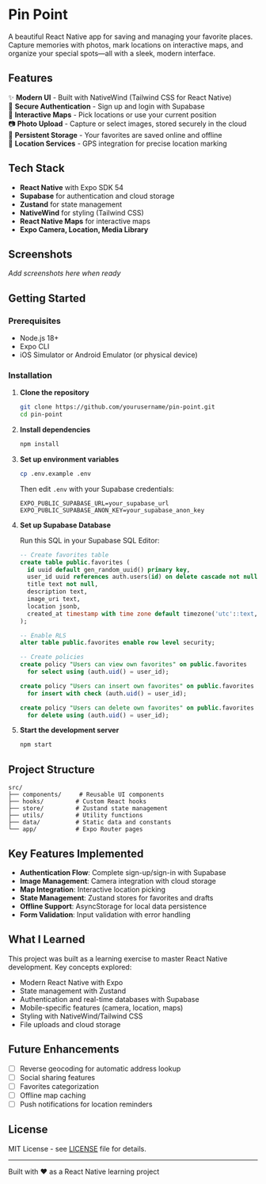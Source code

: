 # Pin Point

A beautiful React Native app for saving and managing your favorite places. Capture memories with photos, mark locations on interactive maps, and organize your special spots—all with a sleek, modern interface.

<!-- ![Pin Point Screenshot](assets/images/screenshot.png) -->

## Features

✨ **Modern UI** - Built with NativeWind (Tailwind CSS for React Native)  
🔐 **Secure Authentication** - Sign up and login with Supabase  
📍 **Interactive Maps** - Pick locations or use your current position  
📷 **Photo Upload** - Capture or select images, stored securely in the cloud  
💾 **Persistent Storage** - Your favorites are saved online and offline  
🎯 **Location Services** - GPS integration for precise location marking

## Tech Stack

- **React Native** with Expo SDK 54
- **Supabase** for authentication and cloud storage
- **Zustand** for state management
- **NativeWind** for styling (Tailwind CSS)
- **React Native Maps** for interactive maps
- **Expo Camera, Location, Media Library**

## Screenshots

_Add screenshots here when ready_

## Getting Started

### Prerequisites

- Node.js 18+
- Expo CLI
- iOS Simulator or Android Emulator (or physical device)

### Installation

1. **Clone the repository**

   ```bash
   git clone https://github.com/yourusername/pin-point.git
   cd pin-point
   ```

2. **Install dependencies**

   ```bash
   npm install
   ```

3. **Set up environment variables**

   ```bash
   cp .env.example .env
   ```

   Then edit `.env` with your Supabase credentials:

   ```
   EXPO_PUBLIC_SUPABASE_URL=your_supabase_url
   EXPO_PUBLIC_SUPABASE_ANON_KEY=your_supabase_anon_key
   ```

4. **Set up Supabase Database**

   Run this SQL in your Supabase SQL Editor:

   ```sql
   -- Create favorites table
   create table public.favorites (
     id uuid default gen_random_uuid() primary key,
     user_id uuid references auth.users(id) on delete cascade not null,
     title text not null,
     description text,
     image_uri text,
     location jsonb,
     created_at timestamp with time zone default timezone('utc'::text, now()) not null
   );

   -- Enable RLS
   alter table public.favorites enable row level security;

   -- Create policies
   create policy "Users can view own favorites" on public.favorites
     for select using (auth.uid() = user_id);

   create policy "Users can insert own favorites" on public.favorites
     for insert with check (auth.uid() = user_id);

   create policy "Users can delete own favorites" on public.favorites
     for delete using (auth.uid() = user_id);
   ```

5. **Start the development server**
   ```bash
   npm start
   ```

## Project Structure

```
src/
├── components/     # Reusable UI components
├── hooks/         # Custom React hooks
├── store/         # Zustand state management
├── utils/         # Utility functions
├── data/          # Static data and constants
└── app/           # Expo Router pages
```

## Key Features Implemented

- **Authentication Flow**: Complete sign-up/sign-in with Supabase
- **Image Management**: Camera integration with cloud storage
- **Map Integration**: Interactive location picking
- **State Management**: Zustand stores for favorites and drafts
- **Offline Support**: AsyncStorage for local data persistence
- **Form Validation**: Input validation with error handling

## What I Learned

This project was built as a learning exercise to master React Native development. Key concepts explored:

- Modern React Native with Expo
- State management with Zustand
- Authentication and real-time databases with Supabase
- Mobile-specific features (camera, location, maps)
- Styling with NativeWind/Tailwind CSS
- File uploads and cloud storage

## Future Enhancements

- [ ] Reverse geocoding for automatic address lookup
- [ ] Social sharing features
- [ ] Favorites categorization
- [ ] Offline map caching
- [ ] Push notifications for location reminders

## License

MIT License - see [LICENSE](LICENSE) file for details.

---

Built with ❤️ as a React Native learning project
